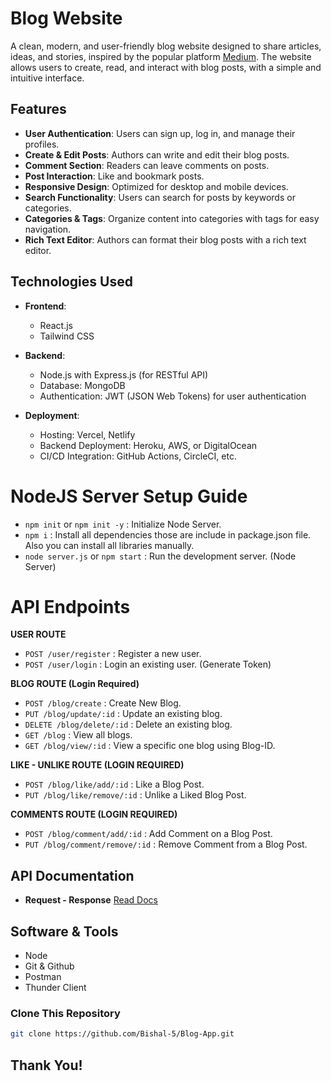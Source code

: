 # Blog Website

A clean, modern, and user-friendly blog website designed to share articles, ideas, and stories, inspired by the popular platform [Medium](https://medium.com/). The website allows users to create, read, and interact with blog posts, with a simple and intuitive interface.

## Features

- **User Authentication**: Users can sign up, log in, and manage their profiles.
- **Create & Edit Posts**: Authors can write and edit their blog posts.
- **Comment Section**: Readers can leave comments on posts.
- **Post Interaction**: Like and bookmark posts.
- **Responsive Design**: Optimized for desktop and mobile devices.
- **Search Functionality**: Users can search for posts by keywords or categories.
- **Categories & Tags**: Organize content into categories with tags for easy navigation.
- **Rich Text Editor**: Authors can format their blog posts with a rich text editor.

## Technologies Used

- **Frontend**:
  - React.js 
  - Tailwind CSS 

- **Backend**:
  - Node.js with Express.js (for RESTful API)
  - Database: MongoDB 
  - Authentication: JWT (JSON Web Tokens) for user authentication

- **Deployment**:
  - Hosting: Vercel, Netlify
  - Backend Deployment: Heroku, AWS, or DigitalOcean
  - CI/CD Integration: GitHub Actions, CircleCI, etc.
 
# NodeJS Server Setup Guide

- `npm init` or `npm init -y` : Initialize Node Server.
- `npm i` : Install all dependencies those are include in package.json file. Also you can install all libraries manually.
- `node server.js` or `npm start` : Run the development server. (Node Server)

# API Endpoints

**USER ROUTE**
- `POST /user/register` : Register a new user.
- `POST /user/login` : Login an existing user. (Generate Token)

**BLOG ROUTE (Login Required)**
- `POST /blog/create` : Create New Blog.
- `PUT /blog/update/:id` : Update an existing blog.
- `DELETE /blog/delete/:id` : Delete an existing blog.
- `GET /blog` : View all blogs.
- `GET /blog/view/:id` : View a specific one blog using Blog-ID.

**LIKE - UNLIKE ROUTE (LOGIN REQUIRED)**
- `POST /blog/like/add/:id` : Like a Blog Post.
- `PUT /blog/like/remove/:id` : Unlike a Liked Blog Post.

**COMMENTS ROUTE (LOGIN REQUIRED)**
- `POST /blog/comment/add/:id` : Add Comment on a Blog Post.
- `PUT /blog/comment/remove/:id` : Remove Comment from a Blog Post.

## API Documentation
- **Request - Response**
  [Read Docs](https://docs.google.com/document/d/1mVF_syyMn2uXsXeGTygyzUGr4nrh5jqIVnBw7ThfB3M/edit?usp=drive_link)

## Software & Tools
- Node
- Git & Github
- Postman
- Thunder Client

### Clone This Repository
```bash
git clone https://github.com/Bishal-5/Blog-App.git
```
## Thank You!